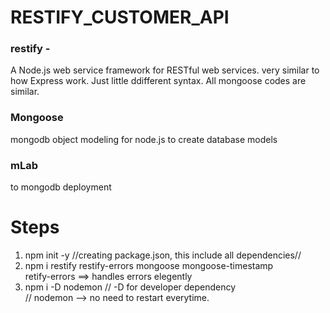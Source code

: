 # RESTIFY_CUSTOMER_API

### restify - 
A Node.js web service framework for RESTful web services.
very similar to how Express work. 
Just little ddifferent syntax. All mongoose codes are similar.


### Mongoose
mongodb object modeling for node.js
to create database models

### mLab
to mongodb deployment


# Steps
1. npm init -y //creating package.json, this include all dependencies//
2. npm i restify restify-errors mongoose mongoose-timestamp <br />
    retify-errors ==> handles errors elegently
3. npm i -D nodemon // -D for developer dependency <br/>
                    // nodemon --> no need to restart everytime.